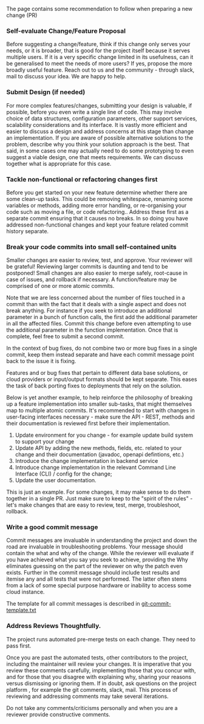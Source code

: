 The page contains some recommendation to follow when preparing a new change (PR) 


### Self-evaluate Change/Feature Proposal

Before suggesting a change/feature, think if this change only serves your needs, or it is broader, that is good for the project itself because it serves multiple users. If it is a very specific change limited in its usefulness, can it be generalised to meet the needs of more users? If yes, propose the more broadly useful feature.
Reach out to us and the community - through slack, mail to discuss your idea. We are happy to help.

### Submit Design (if needed)

For more complex features/changes, submitting your design is valuable, if possible,  before you even write a single line of code. This may involve choice of data structures, configuration parameters, other support services, scalability considerations and its interface. It is vastly more efficient and easier to discuss a design and  address concerns at this stage than change an implementation. If you are aware of possible alternative solutions to the problem, describe why you think your solution approach is the best.
That said, in some cases one may actually need to do some prototyping  to even suggest a viable design, one that meets requirements. We can discuss together what is appropriate for this case.

### Tackle non-functional or refactoring changes first

Before you get started on your new feature determine whether there are some clean-up tasks. This could be removing whitespace, renaming some variables or methods, adding more error handling, or re-organising your code such as moving a file, or code refactoring.. Address these first as a separate commit ensuring that it causes no breaks. In so doing you have addressed non-functional changes and kept your feature related commit history separate.

### Break your code commits into  small self-contained units

Smaller changes are easier to review, test, and approve. Your reviewer will be grateful! Reviewing larger commits is daunting and tend to be postponed!  Small changes are also easier to merge safely, root-cause in case of issues, and rollback if necessary. A function/feature may be comprised of one or more atomic commits.

Note that we are less concerned about the number of files touched in a commit than with the fact that it deals with a single aspect and does not break anything. For instance if you seek to introduce an additional parameter in a bunch of function calls, the first add the additional parameter in all the affected files. Commit this change before even attempting to use the additional parameter in the function implementation. Once that is complete, feel free to submit a second commit.

In the context of bug fixes, do not combine two or more bug fixes in a single commit, keep them instead separate and have each commit message point back to the issue it is  fixing.

Features and or bug fixes that pertain to different data base solutions, or cloud providers or input/output formats should be kept separate. This eases the task of back porting fixes to deployments that rely on the solution.

Below is yet another example, to help reinforce the philosophy  of breaking up a feature implementation into smaller sub-tasks, that might themselves map to multiple atomic commits.
It's recommended to start with changes in user-facing interfaces necessary - make sure the API - REST, methods and their documentation is reviewed first before their implementation.

1. Update environment for you change - for example update build system to support your change
2. Update API by adding the new methods, fields, etc. related to your change and their documentation (javadoc, openapi defintions, etc.)
3. Introduce the change implementation in backend service
4. Introduce change implementation in the relevant Command Line Interface (CLI) / config for the change;
5. Update the user documentation.

This is just an example. For some changes, it may make sense to do them together in a single PR. Just make sure to keep to the "spirit of the rules" - let's make changes that are easy to review, test, merge, troubleshoot, rollback. 

### Write a good commit message

Commit messages are invaluable in understanding the project and down the road are invaluable in troubleshooting problems. Your message should contain the what and why of the change. While the reviewer will evaluate if you have achieved what you say you seek to achieve,   providing  the Why eliminates guessing on the part of the reviewer on why the patch even exists. Further  in the commit message should include test results  and itemise any and all tests that were not performed. The latter often stems from a  lack of some special purpose hardware or inability to access some cloud instance.

The template for all commit messages is described in [git-commit-template.txt](https://github.com/vmware/versatile-data-kit/blob/main/support/git-commit-template.txt)

### Address Reviews Thoughtfully.

The project runs automated pre-merge tests on each change. They need to pass first.

Once you are past the automated tests, other contributors to the project, including the maintainer will review your changes. It is imperative that you review these comments carefully, implementing those that you concur with, and for those that you disagree with explaining why, sharing your reasons versus dismissing or ignoring them. If in doubt, ask questions on the project  platform , for example the git comments, slack, mail.  This process of reviewing and addressing comments may take several iterations.

Do not take any comments/criticisms personally and when you are a reviewer provide constructive comments.

